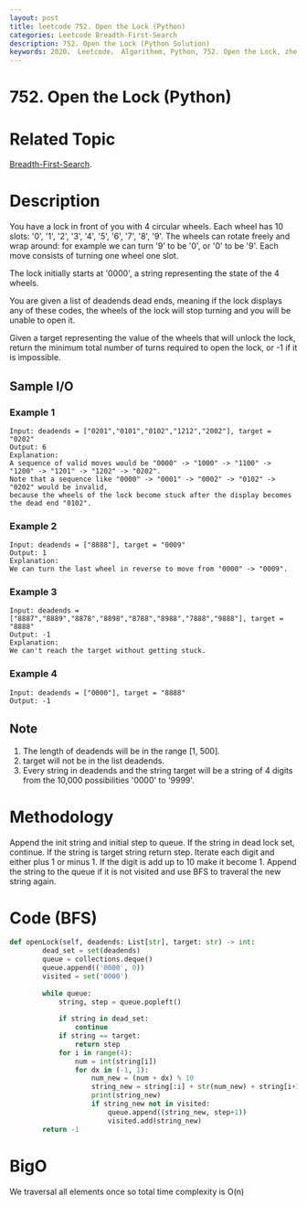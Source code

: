 ```yaml
---
layout: post
title: leetcode 752. Open the Lock (Python)
categories: Leetcode Breadth-First-Search
description: 752. Open the Lock (Python Solution)
keywords: 2020， Leetcode， Algorithem, Python, 752. Open the Lock, zhenyu, Breadth-First-Search, BFS, Breadth First Search
---
```


# 752. Open the Lock (Python)

# Related Topic
<a href="/categories/#Breadth-First-Search" target="_blank"> Breadth-First-Search</a>.

# Description
You have a lock in front of you with 4 circular wheels. Each wheel has 10 slots: '0', '1', '2', '3', '4', '5', '6', '7', '8', '9'. The wheels can rotate freely and wrap around: for example we can turn '9' to be '0', or '0' to be '9'. Each move consists of turning one wheel one slot.

The lock initially starts at '0000', a string representing the state of the 4 wheels.

You are given a list of deadends dead ends, meaning if the lock displays any of these codes, the wheels of the lock will stop turning and you will be unable to open it.

Given a target representing the value of the wheels that will unlock the lock, return the minimum total number of turns required to open the lock, or -1 if it is impossible.


## Sample I/O

### Example 1
```
Input: deadends = ["0201","0101","0102","1212","2002"], target = "0202"
Output: 6
Explanation:
A sequence of valid moves would be "0000" -> "1000" -> "1100" -> "1200" -> "1201" -> "1202" -> "0202".
Note that a sequence like "0000" -> "0001" -> "0002" -> "0102" -> "0202" would be invalid,
because the wheels of the lock become stuck after the display becomes the dead end "0102".
```

### Example 2
```
Input: deadends = ["8888"], target = "0009"
Output: 1
Explanation:
We can turn the last wheel in reverse to move from "0000" -> "0009".
```

### Example 3
```
Input: deadends = ["8887","8889","8878","8898","8788","8988","7888","9888"], target = "8888"
Output: -1
Explanation:
We can't reach the target without getting stuck.
```

### Example 4
```
Input: deadends = ["0000"], target = "8888"
Output: -1
```

## Note
1. The length of deadends will be in the range [1, 500].
2. target will not be in the list deadends.
3. Every string in deadends and the string target will be a string of 4 digits from the 10,000 possibilities '0000' to '9999'.

# Methodology
Append the init string and initial step to queue. If the string in dead lock set, continue. If the string is target string return step. Iterate each digit and either plus 1 or minus 1. If the digit is add up to 10 make it become 1. Append the string to the queue if it is not visited and use BFS to traveral the new string again.

# Code (BFS)
```python
def openLock(self, deadends: List[str], target: str) -> int:
        dead_set = set(deadends)
        queue = collections.deque()
        queue.append(('0000', 0))
        visited = set('0000')
        
        while queue:
            string, step = queue.popleft()
            
            if string in dead_set:
                continue
            if string == target:
                return step
            for i in range(4):
                num = int(string[i])
                for dx in (-1, 1):
                    num_new = (num + dx) % 10
                    string_new = string[:i] + str(num_new) + string[i+1:]
                    print(string_new)
                    if string_new not in visited:
                        queue.append((string_new, step+1))
                        visited.add(string_new)
        return -1
```
# BigO
We traversal all elements once so total time complexity is O(n)